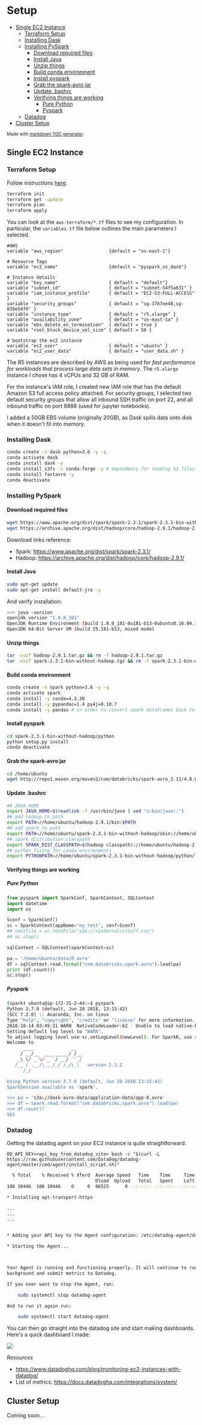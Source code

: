 # Setup

- [Single EC2 Instance](#single-ec2-instance)
  * [Terraform Setup](#terraform-setup)
  * [Installing Dask](#installing-dask)
  * [Installing PySpark](#installing-pyspark)
    + [Download required files](#download-required-files)
    + [Install Java](#install-java)
    + [Unzip things](#unzip-things)
    + [Build conda environment](#build-conda-environment)
    + [Install pyspark](#install-pyspark)
    + [Grab the spark-avro jar](#grab-the-spark-avro-jar)
    + [Update .bashrc](#update-bashrc)
    + [Verifying things are working](#verifying-things-are-working)
      - [Pure Python](#pure-python)
      - [Pyspark](#pyspark)
  * [Datadog](#datadog)
- [Cluster Setup](#cluster-setup)


<sub>Made with [markdown TOC generator](https://ecotrust-canada.github.io/markdown-toc/).</sub>

## Single EC2 Instance

### Terraform Setup

Follow instructions [here](https://www.terraform.io/intro/getting-started/build.html).

```bash
terraform init
terraform get -update
terraform plan
terraform apply
```

You can look at the `aws-terraform/*.tf` files to see my configuration. In particular, the `variables.tf` file below outlines the main parameters I selected.

```
#AWS
variable "aws_region"                 {default = "us-east-1"}

# Resource Tags
variable "ec2_name"                   {default = "pyspark_vs_dask"}

# Instance details
variable "key_name"                   { default = "default"}
variable "subnet_id"                  { default = "subnet-54f5a631" }
variable "iam_instance_profile"       { default = "EC2-S3-FULL-ACCESS" }
variable "security_groups"            { default = "sg-37b7ee48,sg-839e54f6" }
variable "instance_type"              { default = "r5.xlarge" }
variable "availability_zone"          { default = "us-east-1a" }
variable "ebs_delete_on_termination"  { default = true }
variable "root_block_device_vol_size" { default = 50 }

# bootstrap the ec2 instance
variable "ec2_user"                   { default = "ubuntu" }
variable "ec2_user_data"              { default = "user_data.sh" }
```

The R5 instances are described by AWS as being used for *fast performance for workloads that process large data sets in memory*. The `r5.xlarge` instance I chose has 4 vCPUs and 32 GB of RAM.

For the instance's IAM role, I created new IAM role that has the default Amazon S3 full access policy attached. For security groups, I selected two default security groups that allow all inbound SSH traffic on port 22, and all inbound traffic on port 8888 (used for jupyter notebooks).

I added a 50GB EBS volume (originally 20GB), as Dask spills data onto disk when it doesn't fit into memory.

### Installing Dask

```bash
conda create -n dask python=3.6 -y -q
conda activate dask
conda install dask -y
conda install s3fs -c conda-forge -y # dependency for reading S3 files
conda install fastavro -y
conda deactivate
```

### Installing PySpark

#### Download required files

```bash
wget https://www.apache.org/dist/spark/spark-2.3.1/spark-2.3.1-bin-without-hadoop.tgz
wget https://archive.apache.org/dist/hadoop/core/hadoop-2.9.1/hadoop-2.9.1.tar.gz
```

Download links reference:

- Spark: https://www.apache.org/dist/spark/spark-2.3.1/
- Hadoop: https://archive.apache.org/dist/hadoop/core/hadoop-2.9.1/

#### Install Java

```bash
sudo apt-get update
sudo apt-get install default-jre -y
```

And verify installation:

```bash
>>> java -version
openjdk version "1.8.0_181"
OpenJDK Runtime Environment (build 1.8.0_181-8u181-b13-0ubuntu0.16.04.1-b13)
OpenJDK 64-Bit Server VM (build 25.181-b13, mixed mode)
```

#### Unzip things

```bash
tar -xvzf hadoop-2.9.1.tar.gz && rm -f hadoop-2.9.1.tar.gz
tar -xvzf spark-2.3.1-bin-without-hadoop.tgz && rm -f spark-2.3.1-bin-without-hadoop.tgz
```

#### Build conda environment

```bash
conda create -n spark python=3.6 -y -q
conda activate spark
conda install -y conda=4.3.30
conda install -y pypandoc=1.4 py4j=0.10.7
conda install -y pandas # in order to convert spark dataframes back to pandas
```

#### Install pyspark

```bash
cd spark-2.3.1-bin-without-hadoop/python
python setup.py install
conda deactivate
```

#### Grab the spark-avro jar


```bash
cd /home/ubuntu
wget http://repo1.maven.org/maven2/com/databricks/spark-avro_2.11/4.0.0/spark-avro_2.11-4.0.0.jar .
```

#### Update .bashrc


```bash
## JAVA_HOME
export JAVA_HOME=$(readlink -f /usr/bin/java | sed "s:bin/java::")
## add hadoop to path
export PATH=//home/ubuntu/hadoop-2.9.1/bin:$PATH
## add spark_to_path
export PATH=//home/ubuntu/spark-2.3.1-bin-without-hadoop/sbin://home/ubuntu/spark-2.3.1-bin-without-hadoop/bin:$PATH
## spark distribution classpath
export SPARK_DIST_CLASSPATH=$(hadoop classpath)://home/ubuntu/hadoop-2.9.1/share/hadoop/tools/lib/*://home/ubuntu/spark-avro_2.11-4.0.0.jar
## python fixing for conda environments
export PYTHONPATH=//home/ubuntu/spark-2.3.1-bin-without-hadoop/python/lib/py4j-0.10.7-src.zip:/opt/spark-2.3.1-bin-without-hadoop/python
```

#### Verifying things are working

##### Pure Python

```python
from pyspark import SparkConf, SparkContext, SQLContext
import datetime
import os

Sconf = SparkConf()
sc = SparkContext(appName="my_test", conf=Sconf)
## textfile = sc.textFile("s3a://<internal>/stuff.csv")
## sc.stop()

sqlContext = SQLContext(sparkContext=sc)

pa = '/home/ubuntu/data/0.avro'
df = sqlContext.read.format("com.databricks.spark.avro").load(pa)
print (df.count())
sc.stop()
```


##### Pyspark

```bash
(spark) ubuntu@ip-172-31-2-44:~$ pyspark
Python 3.7.0 (default, Jun 28 2018, 13:15:42)
[GCC 7.2.0] :: Anaconda, Inc. on linux
Type "help", "copyright", "credits" or "license" for more information.
2018-10-14 03:45:21 WARN  NativeCodeLoader:62 - Unable to load native-hadoop library for your platform... using builtin-java classes where applicable
Setting default log level to "WARN".
To adjust logging level use sc.setLogLevel(newLevel). For SparkR, use setLogLevel(newLevel).
Welcome to
      ____              __
     / __/__  ___ _____/ /__
    _\ \/ _ \/ _ `/ __/  '_/
   /__ / .__/\_,_/_/ /_/\_\   version 2.3.1
      /_/

Using Python version 3.7.0 (default, Jun 28 2018 13:15:42)
SparkSession available as 'spark'.

>>> pa = 's3a://dask-avro-data/application-data/app-0.avro'
>>> df = spark.read.format("com.databricks.spark.avro").load(pa)
>>> df.count()
501
```

### Datadog

Getting the datadog agent on your EC2 instance is quite straightforward.

`DD_API_KEY=<api_key_from_datadog_site> bash -c "$(curl -L https://raw.githubusercontent.com/DataDog/datadog-agent/master/cmd/agent/install_script.sh)"`

```bash
  % Total    % Received % Xferd  Average Speed   Time    Time     Time  Current
                                 Dload  Upload   Total   Spent    Left  Speed
100 10446  100 10446    0     0  96525      0 --:--:-- --:--:-- --:--:-- 96722

* Installing apt-transport-https

...
...
...


* Adding your API key to the Agent configuration: /etc/datadog-agent/datadog.yaml

* Starting the Agent...



Your Agent is running and functioning properly. It will continue to run in the
background and submit metrics to Datadog.

If you ever want to stop the Agent, run:

    sudo systemctl stop datadog-agent

And to run it again run:

    sudo systemctl start datadog-agent
```

You can then go straight into the datadog site and start making dashboards. Here's a quick dashboard I made:

<img src='datadog_example.png'>

*Resources*
- https://www.datadoghq.com/blog/monitoring-ec2-instances-with-datadog/
- List of metrics: https://docs.datadoghq.com/integrations/system/


## Cluster Setup

Coming soon...